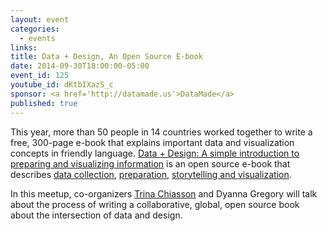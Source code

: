 ```yaml
---
layout: event
categories: 
  - events
links:
title: Data + Design, An Open Source E-book
date: 2014-09-30T18:00:00-05:00
event_id: 125
youtube_id: dKtbIXazS_c
sponsor: <a href='http://datamade.us'>DataMade</a>
published: true
---
```


This year, more than 50 people in 14 countries worked together to write a free, 300-page e-book that explains important data and visualization concepts in friendly language. [Data + Design: A simple introduction to preparing and visualizing information](https://infoactive.co/data-design) is an open source e-book that describes [data collection](https://infoactive.co/data-design/part02.html), [preparation](https://infoactive.co/data-design/part03.html), [storytelling and visualization](https://infoactive.co/data-design/part04.html).

In this meetup, co-organizers [Trina Chiasson](https://twitter.com/trinachi) and Dyanna Gregory will talk about the process of writing a collaborative, global, open source book about the intersection of data and design.